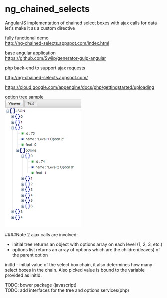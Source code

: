 # ng_chained_selects
AngularJS implementation of chained select boxes with ajax calls for data   
let's make it as a custom directive 
   
fully functional demo  
http://ng-chained-selects.appspot.com/index.html  
   
   
base angular application  
https://github.com/Swiip/generator-gulp-angular


php back-end to support ajax requests

http://ng-chained-selects.appspot.com/  


https://cloud.google.com/appengine/docs/php/gettingstarted/uploading


option tree sample  
![Image](./option-tree.png?raw=true)

####Note
2 ajax calls are involved:  
- initial tree returns an object with options array on each level (1, 2, 3, etc.)  
- options list returns an array of options which are the children(leaves) of the parent option

initId - initial value of the select box chain, it also determines how many select boxes in the chain. Also picked value is
bound to the variable provided as initId.

TODO: bower package (javascript)        
TODO: add interfaces for the tree and options services(php)